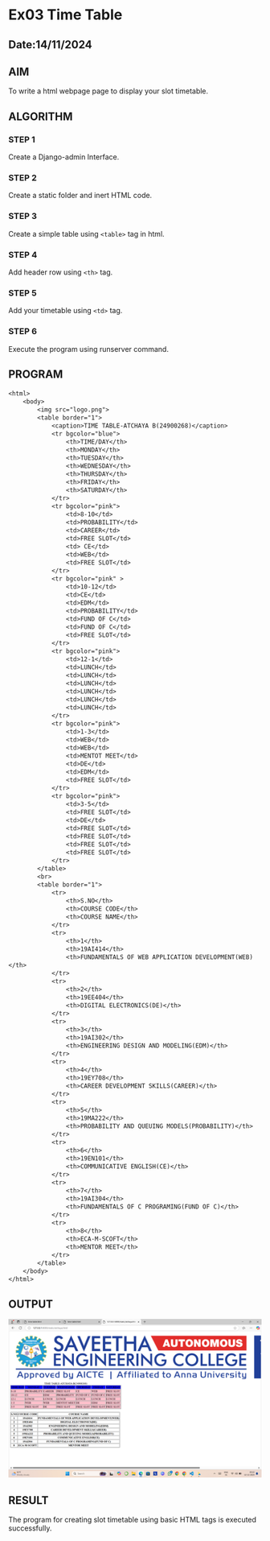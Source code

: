 # Ex03 Time Table
## Date:14/11/2024

## AIM
To write a html webpage page to display your slot timetable.

## ALGORITHM
### STEP 1
Create a Django-admin Interface.

### STEP 2
Create a static folder and inert HTML code.

### STEP 3
Create a simple table using ```<table>``` tag in html.

### STEP 4
Add header row using ```<th>``` tag.

### STEP 5
Add your timetable using ```<td>``` tag.

### STEP 6
Execute the program using runserver command.

## PROGRAM
```
<html>
    <body>
        <img src="logo.png">
        <table border="1">
            <caption>TIME TABLE-ATCHAYA B(24900268)</caption>
            <tr bgcolor="blue">
                <th>TIME/DAY</th>
                <th>MONDAY</th>
                <th>TUESDAY</th>
                <th>WEDNESDAY</th>
                <th>THURSDAY</th>
                <th>FRIDAY</th>
                <th>SATURDAY</th>
            </tr>
            <tr bgcolor="pink">
                <td>8-10</td>
                <td>PROBABILITY</td>
                <td>CAREER</td>
                <td>FREE SLOT</td>
                <td> CE</td>
                <td>WEB</td>
                <td>FREE SLOT</td> 
            </tr>
            <tr bgcolor="pink" >
                <td>10-12</td>
                <td>CE</td>
                <td>EDM</td>
                <td>PROBABILITY</td>
                <td>FUND OF C</td>
                <td>FUND OF C</td>
                <td>FREE SLOT</td>
            </tr>
            <tr bgcolor="pink">
                <td>12-1</td>
                <td>LUNCH</td>
                <td>LUNCH</td>
                <td>LUNCH</td>
                <td>LUNCH</td>
                <td>LUNCH</td>
                <td>LUNCH</td>
            </tr>
            <tr bgcolor="pink">
                <td>1-3</td>
                <td>WEB</td>
                <td>WEB</td>
                <td>MENTOT MEET</td>
                <td>DE</td>
                <td>EDM</td>
                <td>FREE SLOT</td>
            </tr>
            <tr bgcolor="pink">
                <td>3-5</td>
                <td>FREE SLOT</td>
                <td>DE</td>
                <td>FREE SLOT</td>
                <td>FREE SLOT</td>
                <td>FREE SLOT</td>
                <td>FREE SLOT</td>
            </tr>
        </table>
        <br>
        <table border="1">
            <tr>
                <th>S.NO</th>
                <th>COURSE CODE</th>
                <th>COURSE NAME</th>
            </tr>
            <tr>
                <th>1</th>
                <th>19AI414</th>
                <th>FUNDAMENTALS OF WEB APPLICATION DEVELOPMENT(WEB)</th>
            </tr>
            <tr>
                <th>2</th>
                <th>19EE404</th>
                <th>DIGITAL ELECTRONICS(DE)</th>
            </tr>
            <tr>
                <th>3</th>
                <th>19AI302</th>
                <th>ENGINEERING DESIGN AND MODELING(EDM)</th>
            </tr>
            <tr>
                <th>4</th>
                <th>19EY708</th>
                <th>CAREER DEVELOPMENT SKILLS(CAREER)</th>
            </tr>
            <tr>
                <th>5</th>
                <th>19MA222</th>
                <th>PROBABILITY AND QUEUING MODELS(PROBABILITY)</th>
            </tr>
            <tr>
                <th>6</th>
                <th>19EN101</th>
                <th>COMMUNICATIVE ENGLISH(CE)</th>
            </tr>
            <tr>
                <th>7</th>
                <th>19AI304</th>
                <th>FUNDAMENTALS OF C PROGRAMING(FUND OF C)</th>
            </tr>
            <tr>
                <th>8</th>
                <th>ECA-M-SCOFT</th>
                <th>MENTOR MEET</th>
            </tr>
        </table>
    </body>
</html>
```
## OUTPUT
![alt text](<Screenshot (9).png>)

## RESULT
The program for creating slot timetable using basic HTML tags is executed successfully.
